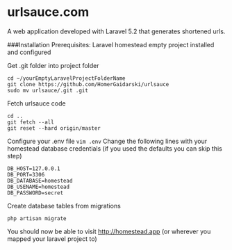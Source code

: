 # urlsauce.com
A web application developed with Laravel 5.2 that generates shortened urls.

###Installation
Prerequisites: Laravel homestead empty project installed and configured

Get .git folder into project folder
```
cd ~/yourEmptyLaravelProjectFolderName
git clone https://github.com/HomerGaidarski/urlsauce
sudo mv urlsauce/.git .git
```

Fetch urlsauce code
```
cd ..
git fetch --all
git reset --hard origin/master
```

Configure your .env file
`vim .env`
Change the following lines with your homestead database credentials (if you used the defaults you can skip this step)
```
DB_HOST=127.0.0.1
DB_PORT=3306
DB_DATABASE=homestead
DB_USENAME=homestead
DB_PASSWORD=secret
```

Create database tables from migrations

`php artisan migrate`

You should now be able to visit http://homestead.app (or wherever you mapped your laravel project to)
